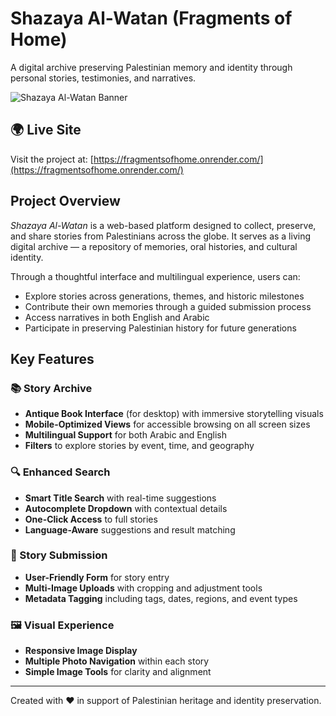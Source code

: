 # Shazaya Al-Watan (Fragments of Home)

A digital archive preserving Palestinian memory and identity through personal stories, testimonies, and narratives.

![Shazaya Al-Watan Banner](https://fragmentsofhome.onrender.com/palestine.png)

## 🌍 Live Site

Visit the project at: [https://fragmentsofhome.onrender.com/](https://fragmentsofhome.onrender.com/)

## Project Overview

*Shazaya Al-Watan* is a web-based platform designed to collect, preserve, and share stories from Palestinians across the globe. It serves as a living digital archive — a repository of memories, oral histories, and cultural identity.

Through a thoughtful interface and multilingual experience, users can:
- Explore stories across generations, themes, and historic milestones
- Contribute their own memories through a guided submission process
- Access narratives in both English and Arabic
- Participate in preserving Palestinian history for future generations

## Key Features

### 📚 Story Archive
- **Antique Book Interface** (for desktop) with immersive storytelling visuals
- **Mobile-Optimized Views** for accessible browsing on all screen sizes
- **Multilingual Support** for both Arabic and English
- **Filters** to explore stories by event, time, and geography

### 🔍 Enhanced Search
- **Smart Title Search** with real-time suggestions
- **Autocomplete Dropdown** with contextual details
- **One-Click Access** to full stories
- **Language-Aware** suggestions and result matching

### 📝 Story Submission
- **User-Friendly Form** for story entry
- **Multi-Image Uploads** with cropping and adjustment tools
- **Metadata Tagging** including tags, dates, regions, and event types

### 🖼️ Visual Experience
- **Responsive Image Display**
- **Multiple Photo Navigation** within each story
- **Simple Image Tools** for clarity and alignment

---

Created with ❤️ in support of Palestinian heritage and identity preservation.
